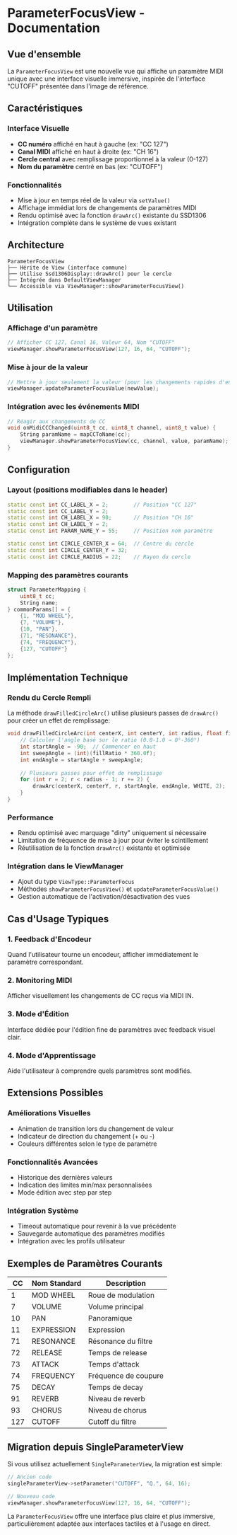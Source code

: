 # ParameterFocusView - Documentation

## Vue d'ensemble

La `ParameterFocusView` est une nouvelle vue qui affiche un paramètre MIDI unique avec une interface visuelle immersive, inspirée de l'interface "CUTOFF" présentée dans l'image de référence.

## Caractéristiques

### Interface Visuelle
- **CC numéro** affiché en haut à gauche (ex: "CC 127")
- **Canal MIDI** affiché en haut à droite (ex: "CH 16") 
- **Cercle central** avec remplissage proportionnel à la valeur (0-127)
- **Nom du paramètre** centré en bas (ex: "CUTOFF")

### Fonctionnalités
- Mise à jour en temps réel de la valeur via `setValue()`
- Affichage immédiat lors de changements de paramètres MIDI
- Rendu optimisé avec la fonction `drawArc()` existante du SSD1306
- Intégration complète dans le système de vues existant

## Architecture

```
ParameterFocusView
├── Hérite de View (interface commune)
├── Utilise Ssd1306Display::drawArc() pour le cercle
├── Intégrée dans DefaultViewManager
└── Accessible via ViewManager::showParameterFocusView()
```

## Utilisation

### Affichage d'un paramètre

```cpp
// Afficher CC 127, Canal 16, Valeur 64, Nom "CUTOFF"
viewManager.showParameterFocusView(127, 16, 64, "CUTOFF");
```

### Mise à jour de la valeur

```cpp
// Mettre à jour seulement la valeur (pour les changements rapides d'encodeur)
viewManager.updateParameterFocusValue(newValue);
```

### Intégration avec les événements MIDI

```cpp
// Réagir aux changements de CC
void onMidiCCChanged(uint8_t cc, uint8_t channel, uint8_t value) {
    String paramName = mapCCToName(cc);
    viewManager.showParameterFocusView(cc, channel, value, paramName);
}
```

## Configuration

### Layout (positions modifiables dans le header)
```cpp
static const int CC_LABEL_X = 2;        // Position "CC 127"
static const int CC_LABEL_Y = 2;
static const int CH_LABEL_X = 90;       // Position "CH 16"
static const int CH_LABEL_Y = 2;
static const int PARAM_NAME_Y = 55;     // Position nom paramètre

static const int CIRCLE_CENTER_X = 64;  // Centre du cercle
static const int CIRCLE_CENTER_Y = 32;
static const int CIRCLE_RADIUS = 22;    // Rayon du cercle
```

### Mapping des paramètres courants
```cpp
struct ParameterMapping {
    uint8_t cc;
    String name;
} commonParams[] = {
    {1, "MOD WHEEL"},
    {7, "VOLUME"},
    {10, "PAN"},
    {71, "RESONANCE"},
    {74, "FREQUENCY"},
    {127, "CUTOFF"}
};
```

## Implémentation Technique

### Rendu du Cercle Rempli
La méthode `drawFilledCircleArc()` utilise plusieurs passes de `drawArc()` pour créer un effet de remplissage:

```cpp
void drawFilledCircleArc(int centerX, int centerY, int radius, float fillRatio) {
    // Calculer l'angle basé sur le ratio (0.0-1.0 → 0°-360°)
    int startAngle = -90;  // Commencer en haut
    int sweepAngle = (int)(fillRatio * 360.0f);
    int endAngle = startAngle + sweepAngle;
    
    // Plusieurs passes pour effet de remplissage
    for (int r = 2; r < radius - 1; r += 2) {
        drawArc(centerX, centerY, r, startAngle, endAngle, WHITE, 2);
    }
}
```

### Performance
- Rendu optimisé avec marquage "dirty" uniquement si nécessaire
- Limitation de fréquence de mise à jour pour éviter le scintillement
- Réutilisation de la fonction `drawArc()` existante et optimisée

### Intégration dans le ViewManager
- Ajout du type `ViewType::ParameterFocus`
- Méthodes `showParameterFocusView()` et `updateParameterFocusValue()`
- Gestion automatique de l'activation/désactivation des vues

## Cas d'Usage Typiques

### 1. Feedback d'Encodeur
Quand l'utilisateur tourne un encodeur, afficher immédiatement le paramètre correspondant.

### 2. Monitoring MIDI
Afficher visuellement les changements de CC reçus via MIDI IN.

### 3. Mode d'Édition
Interface dédiée pour l'édition fine de paramètres avec feedback visuel clair.

### 4. Mode d'Apprentissage
Aide l'utilisateur à comprendre quels paramètres sont modifiés.

## Extensions Possibles

### Améliorations Visuelles
- Animation de transition lors du changement de valeur
- Indicateur de direction du changement (+ ou -)
- Couleurs différentes selon le type de paramètre

### Fonctionnalités Avancées
- Historique des dernières valeurs
- Indication des limites min/max personnalisées
- Mode édition avec step par step

### Intégration Système
- Timeout automatique pour revenir à la vue précédente
- Sauvegarde automatique des paramètres modifiés
- Intégration avec les profils utilisateur

## Exemples de Paramètres Courants

| CC  | Nom Standard | Description |
|-----|--------------|-------------|
| 1   | MOD WHEEL    | Roue de modulation |
| 7   | VOLUME       | Volume principal |
| 10  | PAN          | Panoramique |
| 11  | EXPRESSION   | Expression |
| 71  | RESONANCE    | Résonance du filtre |
| 72  | RELEASE      | Temps de release |
| 73  | ATTACK       | Temps d'attack |
| 74  | FREQUENCY    | Fréquence de coupure |
| 75  | DECAY        | Temps de decay |
| 91  | REVERB       | Niveau de reverb |
| 93  | CHORUS       | Niveau de chorus |
| 127 | CUTOFF       | Cutoff du filtre |

## Migration depuis SingleParameterView

Si vous utilisez actuellement `SingleParameterView`, la migration est simple:

```cpp
// Ancien code
singleParameterView->setParameter("CUTOFF", "Q.", 64, 16);

// Nouveau code
viewManager.showParameterFocusView(127, 16, 64, "CUTOFF");
```

La `ParameterFocusView` offre une interface plus claire et plus immersive, particulièrement adaptée aux interfaces tactiles et à l'usage en direct.
